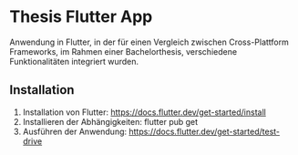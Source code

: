 # Thesis Flutter App

Anwendung in Flutter, in der für einen Vergleich zwischen Cross-Plattform Frameworks, im Rahmen einer Bachelorthesis, verschiedene Funktionalitäten integriert wurden.

## Installation
1. Installation von Flutter: https://docs.flutter.dev/get-started/install
2. Installieren der Abhängigkeiten: flutter pub get
3. Ausführen der Anwendung: https://docs.flutter.dev/get-started/test-drive
